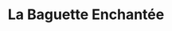 ---
title: "La Baguette Enchantée"
url: /saint-romain-la-motte/la-baguette-enchantee/
shop: Bäckerei
---